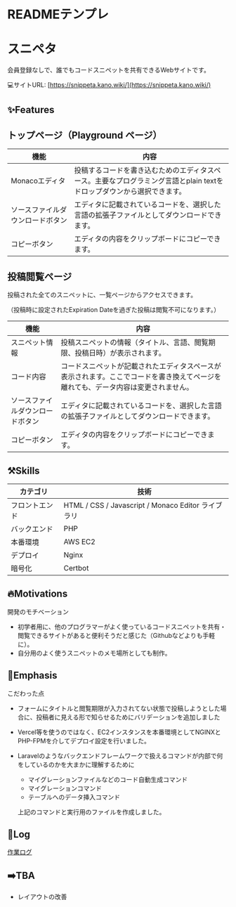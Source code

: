 # READMEテンプレ

# スニペタ

会員登録なしで、誰でもコードスニペットを共有できるWebサイトです。

💻サイトURL: [https://snippeta.kano.wiki/](https://snippeta.kano.wiki/)

## ✨Features

## トップページ（Playground ページ）

| 機能 | 内容 |
| --- | --- |
| Monacoエディタ | 投稿するコードを書き込むためのエディタスペース。主要なプログラミング言語とplain textをドロップダウンから選択できます。 |
| ソースファイルダウンロードボタン | エディタに記載されているコードを、選択した言語の拡張子ファイルとしてダウンロードできます。 |
| コピーボタン | エディタの内容をクリップボードにコピーできます。 |

## 投稿閲覧ページ

投稿された全てのスニペットに、一覧ページからアクセスできます。

（投稿時に設定されたExpiration Dateを過ぎた投稿は閲覧不可になります。）

| 機能 | 内容 |
| --- | --- |
| スニペット情報 | 投稿スニペットの情報（タイトル、言語、閲覧期限、投稿日時）が表示されます。 |
| コード内容 | コードスニペットが記載されたエディタスペースが表示されます。ここでコードを書き換えてページを離れても、データ内容は変更されません。 |
| ソースファイルダウンロードボタン | エディタに記載されているコードを、選択した言語の拡張子ファイルとしてダウンロードできます。 |
| コピーボタン | エディタの内容をクリップボードにコピーできます。 |

## ⚒️Skills

| カテゴリ | 技術 |
| --- | --- |
| フロントエンド | HTML / CSS / Javascript / Monaco Editor ライブラリ |
| バックエンド | PHP |
| 本番環境 | AWS EC2 |
| デプロイ | Nginx |
| 暗号化 | Certbot |

## 🔥Motivations

開発のモチベーション

- 初学者用に、他のプログラマーがよく使っているコードスニペットを共有・閲覧できるサイトがあると便利そうだと感じた（Githubなどよりも手軽に）。
- 自分用のよく使うスニペットのメモ場所としても制作。

## 👀Emphasis

こだわった点

- フォームにタイトルと閲覧期限が入力されてない状態で投稿しようとした場合に、投稿者に見える形で知らせるためにバリデーションを追加しました
- Vercel等を使うのではなく、EC2インスタンスを本番環境としてNGINXとPHP-FPMを介してデプロイ設定を行いました。
- Laravelのようなバックエンドフレームワークで扱えるコマンドが内部で何をしているのかを大まかに理解するために
    - マイグレーションファイルなどのコード自動生成コマンド
    - マイグレーションコマンド
    - テーブルへのデータ挿入コマンド
    
    上記のコマンドと実行用のファイルを作成しました。
    

## 📜Log

[作業ログ](https://github.com/SouthernMinami/weekly-report/blob/main/logs/snippeta.md)

## ➡️TBA

- レイアウトの改善
